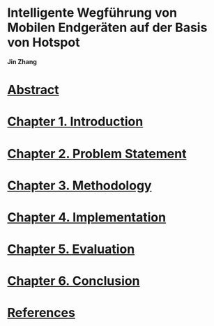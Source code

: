 # Intelligente Wegführung von Mobilen Endgeräten auf der Basis von Hotspot
**Jin Zhang**

# [Abstract](0-abstract.md)

# [Chapter 1. Introduction](1-introduction.md) 

# [Chapter 2. Problem Statement](2-problem_statement.md)

# [Chapter 3. Methodology](3-methodology.md)

# [Chapter 4. Implementation](4-implementation.md)

# [Chapter 5. Evaluation](5-evaluation.md)

# [Chapter 6. Conclusion](6-conclusion.md)

# [References](0-references.md)
